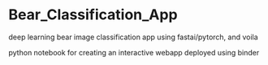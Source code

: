# Bear_Classification_App
deep learning bear image classification app using fastai/pytorch, and voila

python notebook for creating an interactive webapp deployed using binder



